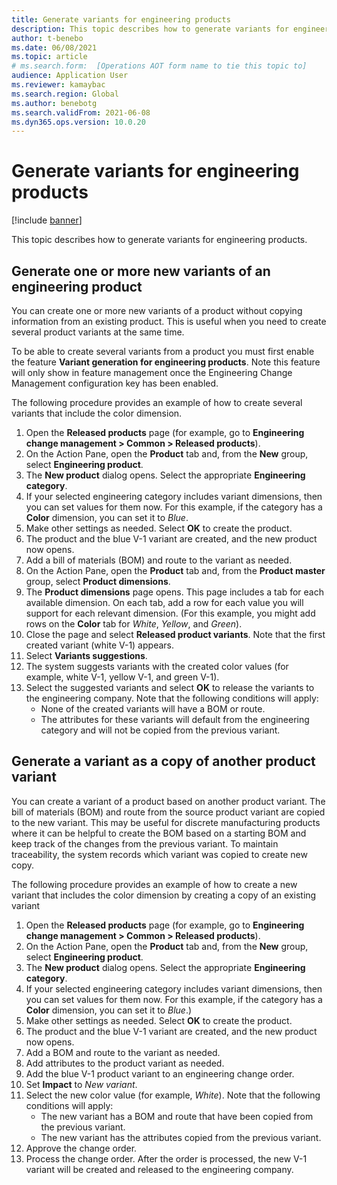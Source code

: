 ```yaml
---
title: Generate variants for engineering products
description: This topic describes how to generate variants for engineering products
author: t-benebo
ms.date: 06/08/2021
ms.topic: article
# ms.search.form:  [Operations AOT form name to tie this topic to]
audience: Application User
ms.reviewer: kamaybac
ms.search.region: Global
ms.author: benebotg
ms.search.validFrom: 2021-06-08
ms.dyn365.ops.version: 10.0.20
---
```


# Generate variants for engineering products

[!include [banner](../includes/banner.md)]

This topic describes how to generate variants for engineering products.

## Generate one or more new variants of an engineering product

You can create one or more new variants of a product without copying information from an existing product. This is useful when you need to create several product variants at the same time.

To be able to create several variants from a product you must first enable the feature **Variant generation for engineering products**. Note this feature will only show in feature management once the Engineering Change Management configuration key has been enabled.

The following procedure provides an example of how to create several variants that include the color dimension.

1. Open the **Released products** page (for example, go to **Engineering change management \> Common \> Released products**).
1. On the Action Pane, open the **Product** tab and, from the **New** group, select **Engineering product**.
1. The **New product** dialog opens. Select the appropriate **Engineering category**.
1. If your selected engineering category includes variant dimensions, then you can set values for them now. For this example, if the category has a **Color** dimension, you can set it to *Blue*.
1. Make other settings as needed. Select **OK** to create the product.
1. The product and the blue V-1 variant are created, and the new product now opens.
1. Add a bill of materials (BOM) and route to the variant as needed.
1. On the Action Pane, open the **Product** tab and, from the **Product master** group, select **Product dimensions**.
1. The **Product dimensions** page opens. This page includes a tab for each available dimension. On each tab, add a row for each value you will support for each relevant dimension. (For this example, you might add rows on the **Color** tab for *White*, *Yellow*, and *Green*).
1. Close the page and select **Released product variants**. Note that the first created variant (white V-1) appears.
1. Select **Variants suggestions**.
1. The system suggests variants with the created color values (for example, white V-1, yellow V-1, and green V-1).
1. Select the suggested variants and select **OK** to release the variants to the engineering company. Note that the following conditions will apply: 
    - None of the created variants will have a BOM or route.
    - The attributes for these variants will default from the engineering category and will not be copied from the previous variant.

## Generate a variant as a copy of another product variant

You can create a variant of a product based on another product variant. The bill of materials (BOM) and route from the source product variant are copied to the new variant. This may be useful for discrete manufacturing products where it can be helpful to create the BOM based on a starting BOM and keep track of the changes from the previous variant. To maintain traceability, the system records which variant was copied to create new copy.

The following procedure provides an example of how to create a new variant that includes the color dimension by creating a copy of an existing variant

1. Open the **Released products** page (for example, go to **Engineering change management \> Common \> Released products**).
1. On the Action Pane, open the **Product** tab and, from the **New** group, select **Engineering product**.
1. The **New product** dialog opens. Select the appropriate **Engineering category**.
1. If your selected engineering category includes variant dimensions, then you can set values for them now. For this example, if the category has a **Color** dimension, you can  set it to *Blue*.)
1. Make other settings as needed. Select **OK** to create the product.
1. The product and the blue V-1 variant are created, and the new product now opens.
1. Add a BOM and route to the variant as needed.
1. Add attributes to the product variant as needed.
1. Add the blue V-1 product variant to an engineering change order.
1. Set **Impact** to *New variant*.
1. Select the new color value (for example, *White*). Note that the following conditions will apply: 
    - The new variant has a BOM and route that have been copied from the previous variant.
    - The new variant has the attributes copied from the previous variant.
1. Approve the change order.
1. Process the change order. After the order is processed, the new V-1 variant will be created and released to the engineering company.
